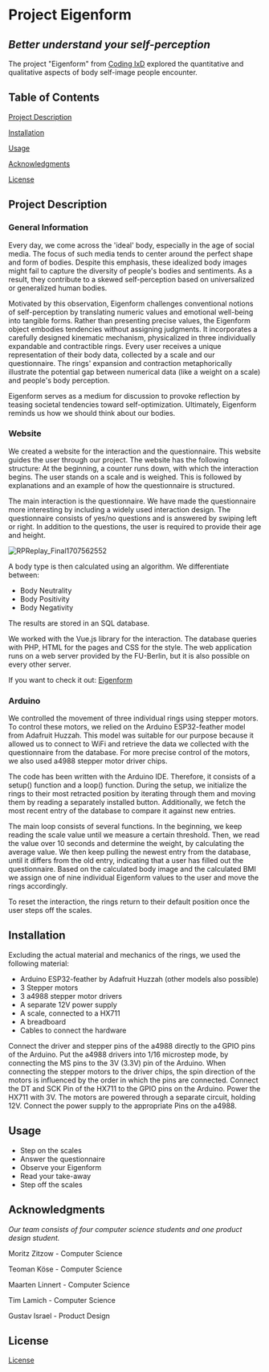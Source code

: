 # Project Eigenform
## *Better understand your self-perception*

The project "Eigenform"  from [Coding IxD](https://codingixd.mi.fu-berlin.de/expandingthebody/) explored the quantitative and qualitative aspects of body self-image people encounter.

## Table of Contents
[Project Description](https://github.com/tim-simm/Coding-IxD/blob/main/README.md#project-description)

[Installation](https://github.com/tim-simm/Coding-IxD/blob/main/README.md#installation)

[Usage](https://github.com/tim-simm/Coding-IxD/blob/main/README.md#usage)

[Acknowledgments](https://github.com/tim-simm/Coding-IxD/blob/main/README.md#acknowledgments)

[License](https://github.com/tim-simm/Coding-IxD/blob/main/README.md#license)

## Project Description
### General Information
Every day, we come across the 'ideal' body, especially in the age of social media. The focus of such media tends to center around the perfect shape and form of bodies. Despite this emphasis, these idealized body images might fail to capture the diversity of people's bodies and sentiments. As a result, they contribute to a skewed self-perception based on universalized or generalized human bodies.

Motivated by this observation, Eigenform challenges conventional notions of self-perception by translating numeric values and emotional well-being into tangible forms. Rather than presenting precise values, the Eigenform object embodies tendencies without assigning judgments. It incorporates a carefully designed kinematic mechanism, physicalized in three individually expandable and contractible rings. Every user receives a unique representation of their body data, collected by a scale and our questionnaire. The rings' expansion and contraction metaphorically illustrate the potential gap between numerical data (like a weight on a scale) and people's body perception.

Eigenform serves as a medium for discussion to provoke reflection by teasing societal tendencies toward self-optimization. Ultimately, Eigenform reminds us how we should think about our bodies.

### Website
We created a website for the interaction and the questionnaire. This website guides the user through our project. The website has the following structure: 
At the beginning, a counter runs down, with which the interaction begins. The user stands on a scale and is weighed.
This is followed by explanations and an example of how the questionnaire is structured. 

The main interaction is the questionnaire. We have made the questionnaire more interesting by including a widely used interaction design. The questionnaire consists of yes/no questions and is answered by swiping left or right. 
In addition to the questions, the user is required to provide their age and height.

  ![RPReplay_Final1707562552](https://github.com/tim-simm/Coding-IxD/assets/130285233/16bf6c2d-0d8c-413c-8607-783db7277917)

A body type is then calculated using an algorithm. We differentiate between:
* Body Neutrality
* Body Positivity
* Body Negativity

The results are stored in an SQL database.

We worked with the Vue.js library for the interaction. The database queries with PHP, HTML for the pages and CSS for the style. The web application runs on a web server provided by the FU-Berlin, but it is also possible on every other server.

If you want to check it out: [Eigenform](https://lamit03.userpage.fu-berlin.de/Scale/)

### Arduino
We controlled the movement of three individual rings using stepper motors. To control these motors, we relied on the Arduino ESP32-feather model from Adafruit Huzzah. This model was suitable for our purpose because it allowed us to connect to WiFi and retrieve the data we collected with the questionnaire from the database. For more precise control of the motors, we also used a4988 stepper motor driver chips.

The code has been written with the Arduino IDE. Therefore, it consists of a setup() function and a loop() function. 
During the setup, we initialize the rings to their most retracted position by iterating through them and moving them by reading a separately installed button. Additionally, we fetch the most recent entry of the database to compare it against new entries. 

The main loop consists of several functions. In the beginning, we keep reading the scale value until we measure a certain threshold. Then, we read the value over 10 seconds and determine the weight, by calculating the average value. We then keep pulling the newest entry from the database, until it differs from the old entry, indicating that a user has filled out the questionnaire. Based on the calculated body image and the calculated BMI we assign one of nine individual Eigenform values to the user and move the rings accordingly. 

To reset the interaction, the rings return to their default position once the user steps off the scales. 

## Installation
Excluding the actual material and mechanics of the rings, we used the following material:
* Arduino ESP32-feather by Adafruit Huzzah (other models also possible)
* 3 Stepper motors
* 3 a4988 stepper motor drivers
* A separate 12V power supply
* A scale, connected to a HX711
* A breadboard
* Cables to connect the hardware

Connect the driver and stepper pins of the a4988 directly to the GPIO pins of the Arduino. Put the a4988 drivers into 1/16 microstep mode, by connecting the MS pins to the 3V (3.3V) pin of the Arduino. When connecting the stepper motors to the driver chips, the spin direction of the motors is influenced by the order in which the pins are connected. Connect the DT and SCK Pin of the HX711 to the GPIO pins on the Arduino. Power the HX711 with 3V. The motors are powered through a separate circuit, holding 12V. Connect the power supply to the appropriate Pins on the a4988. 

## Usage
* Step on the scales
* Answer the questionnaire
* Observe your Eigenform
* Read your take-away
* Step off the scales 

## Acknowledgments
*Our team consists of four computer science students and one product design student.*

Moritz Zitzow - Computer Science

Teoman Köse - Computer Science

Maarten Linnert - Computer Science

Tim Lamich - Computer Science 

Gustav Israel - Product Design 


## License
[License](https://github.com/tim-simm/Coding-IxD/blob/main/LICENSE)
